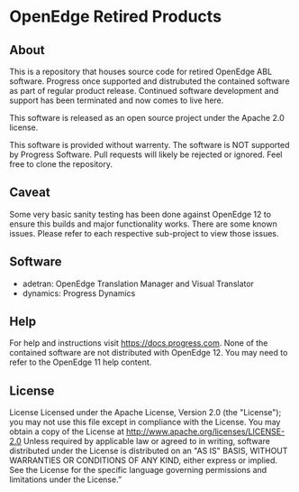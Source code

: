 # OpenEdge Retired Products

## About

This is a repository that houses source code for retired OpenEdge ABL software. Progress once supported and distrubuted the contained software as part of regular product release. Continued software development and support has been terminated and now comes to live here.

This software is released as an open source project under the Apache 2.0 license.

This software is provided without warrenty. The software is NOT supported by Progress Software. Pull requests will likely be rejected or ignored. Feel free to clone the repository.

## Caveat

Some very basic sanity testing has been done against OpenEdge 12 to ensure this builds and major functionality works. There are some known issues. Please refer to each respective sub-project to view those issues.

## Software
- adetran:  OpenEdge Translation Manager and Visual Translator
- dynamics: Progress Dynamics
  
## Help
For help and instructions visit https://docs.progress.com. None of the contained software are not distributed with OpenEdge 12. You may need to refer to the OpenEdge 11 help content.

## License
License Licensed under the Apache License, Version 2.0 (the "License"); you may not use this file except in compliance with the License. You may obtain a copy of the License at http://www.apache.org/licenses/LICENSE-2.0 Unless required by applicable law or agreed to in writing, software distributed under the License is distributed on an "AS IS" BASIS, WITHOUT WARRANTIES OR CONDITIONS OF ANY KIND, either express or implied. See the License for the specific language governing permissions and limitations under the License.”
